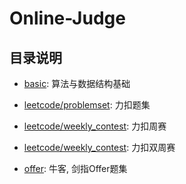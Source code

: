 # Online-Judge

## 目录说明

- [basic](./basic/): 算法与数据结构基础

- [leetcode/problemset](leetcode/problemset/): 力扣题集

- [leetcode/weekly_contest](leetcode/weekly_contest/): 力扣周赛

- [leetcode/weekly_contest](leetcode/biweekly_contest/): 力扣双周赛

- [offer](offer): 牛客, 剑指Offer题集
